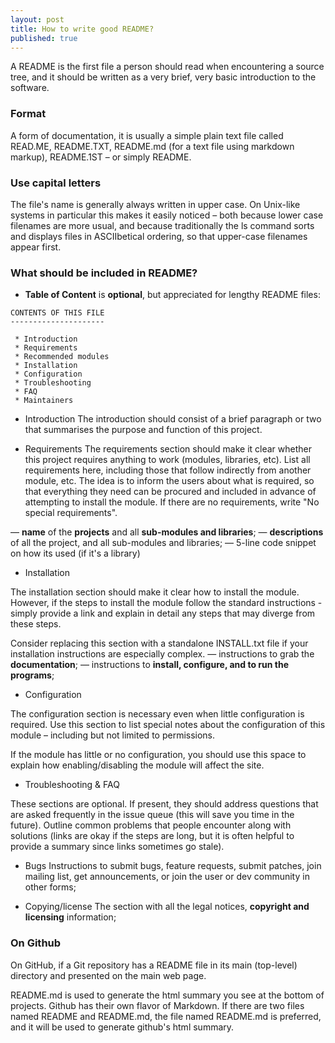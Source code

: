 ```yaml
---
layout: post
title: How to write good README?
published: true
---
```

A README is the first file a person should read when encountering a source tree, and it should be written as a very brief, very basic introduction to the software.

### Format
A form of documentation, it is usually a simple plain text file called READ.ME, README.TXT, README.md (for a text file using markdown markup), README.1ST – or simply README.

### Use capital letters
The file's name is generally always written in upper case. On Unix-like systems in particular this makes it easily noticed – both because lower case filenames are more usual, and because traditionally the ls command sorts and displays files in ASCIIbetical ordering, so that upper-case filenames appear first.

### What should be included in README?

- **Table of Content** is **optional**, but appreciated for lengthy README files:

```
CONTENTS OF THIS FILE
---------------------

 * Introduction
 * Requirements
 * Recommended modules
 * Installation
 * Configuration
 * Troubleshooting
 * FAQ
 * Maintainers
```


- Introduction
The introduction should consist of a brief paragraph or two that summarises the purpose and function of this project.

- Requirements
The requirements section should make it clear whether this project requires anything to work (modules, libraries, etc). List all requirements here, including those that follow indirectly from another module, etc. The idea is to inform the users about what is required, so that everything they need can be procured and included in advance of attempting to install the module. If there are no requirements, write "No special requirements".

— **name** of the **projects** and all **sub-modules and libraries**;
— **descriptions** of all the project, and all sub-modules and libraries;
— 5-line code snippet on how its used (if it's a library)


- Installation

The installation section should make it clear how to install the module. However, if the steps to install the module follow the standard instructions - simply provide a link and explain in detail any steps that may diverge from these steps.

Consider replacing this section with a standalone INSTALL.txt file if your installation instructions are especially complex.
	 — instructions to grab the **documentation**;
	  — instructions to **install, configure, and to run the programs**;

- Configuration

The configuration section is necessary even when little configuration is required. Use this section to list special notes about the configuration of this module – including but not limited to permissions.

If the module has little or no configuration, you should use this space to explain how enabling/disabling the module will affect the site.


- Troubleshooting & FAQ

These sections are optional. If present, they should address questions that are asked frequently in the issue queue (this will save you time in the future). Outline common problems that people encounter along with solutions (links are okay if the steps are long, but it is often helpful to provide a summary since links sometimes go stale).

- Bugs
Instructions to submit bugs, feature requests, submit patches, join mailing list, get announcements, or join the user or dev community in other forms;

- Copying/license
The section with all the legal notices, **copyright and licensing** information;



### On Github

On GitHub, if a Git repository has a README file in its main (top-level) directory and presented on the main web page.

README.md is used to generate the html summary you see at the bottom of projects. Github has their own flavor of Markdown. If there are two files named README and README.md, the file named README.md is preferred, and it will be used to generate github's html summary.
